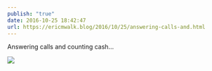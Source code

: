```yaml
---
publish: "true"
date: 2016-10-25 18:42:47
url: https://ericmwalk.blog/2016/10/25/answering-calls-and.html
---
```


Answering calls and counting cash...

![](https://ericmwalk.blog/uploads/2022/8d7ee05943.jpg)